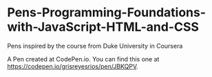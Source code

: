 # Pens-Programming-Foundations-with-JavaScript-HTML-and-CSS
Pens inspired by the course from Duke University in Coursera 

A Pen created at CodePen.io. You can find this one at https://codepen.io/grisreyesrios/pen/JBKQPV.

 
 
